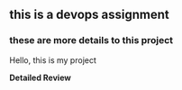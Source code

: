 ## this is a devops assignment

### these are more details to this project
Hello, this is my project

**Detailed Review**

